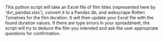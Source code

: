 This python script will take an Excel file of film titles (represented here by 'dvr_pandas.xlsx'), convert it to a Pandas db, and webscrape Rotten Tomatoes for the film duration. It will then update your Excel file with the found duration values. If there are type errors in your spreadsheet, the script will try to deduce the film you intended and ask the user appropriate questions for confirmation.
